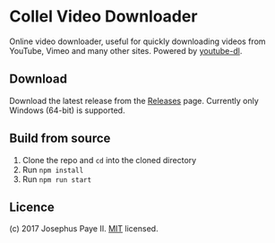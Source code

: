 # Collel Video Downloader

Online video downloader, useful for quickly downloading videos from YouTube, Vimeo and many other sites. Powered by [youtube-dl](https://rg3.github.io/youtube-dl/).

## Download
Download the latest release from the [Releases](https://github.com/JosephusPaye/collel-video-downloader/releases) page. Currently only Windows (64-bit) is supported.

## Build from source
1. Clone the repo and `cd` into the cloned directory
2. Run `npm install`
3. Run `npm run start`

## Licence
(c) 2017 Josephus Paye II. [MIT](LICENCE) licensed.
